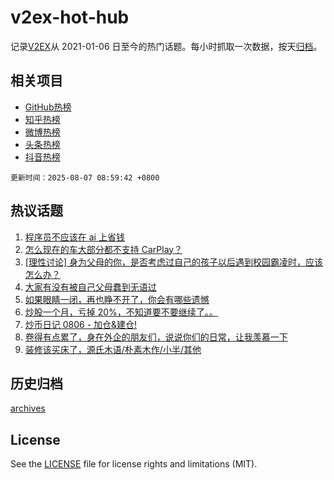 # v2ex-hot-hub

 记录[V2EX](https://www.v2ex.com/)从 2021-01-06 日至今的热门话题。每小时抓取一次数据，按天[归档](archives)。
 
 ## 相关项目

- [GitHub热榜](https://github.com/lonnyzhang423/github-hot-hub)
- [知乎热榜](https://github.com/lonnyzhang423/zhihu-hot-hub)
- [微博热榜](https://github.com/lonnyzhang423/weibo-hot-hub)
- [头条热榜](https://github.com/lonnyzhang423/toutiao-hot-hub)
- [抖音热榜](https://github.com/lonnyzhang423/douyin-hot-hub)


 `更新时间：2025-08-07 08:59:42 +0800`

## 热议话题

1. [程序员不应该在 ai 上省钱](https://www.v2ex.com/t/1150361)
1. [怎么现在的车大部分都不支持 CarPlay？](https://www.v2ex.com/t/1150268)
1. [[理性讨论] 身为父母的你，是否考虑过自己的孩子以后遇到校园霸凌时，应该怎么办？](https://www.v2ex.com/t/1150260)
1. [大家有没有被自己父母蠢到无语过](https://www.v2ex.com/t/1150308)
1. [如果眼睛一闭，再也睁不开了，你会有哪些遗憾](https://www.v2ex.com/t/1150301)
1. [炒股一个月，亏掉 20%，不知道要不要继续了。。](https://www.v2ex.com/t/1150436)
1. [炒币日记 0806 - 加仓&建仓!](https://www.v2ex.com/t/1150258)
1. [卷得有点累了，身在外企的朋友们，说说你们的日常，让我羡慕一下](https://www.v2ex.com/t/1150275)
1. [装修该买床了，源氏木语/朴素木作/小半/其他](https://www.v2ex.com/t/1150316)

## 历史归档

[archives](archives)

## License

See the [LICENSE](LICENSE) file for license rights and limitations (MIT).
